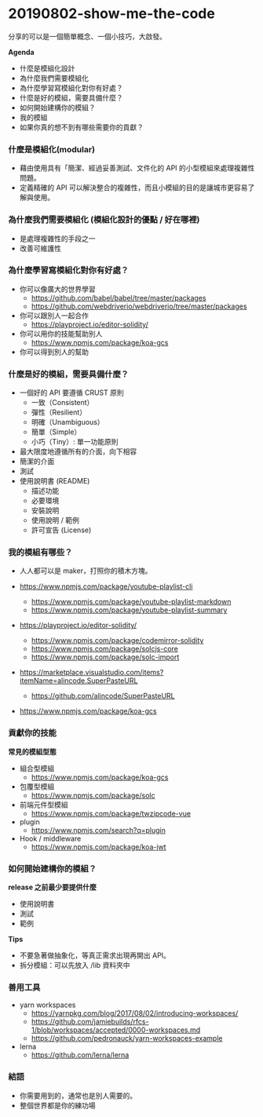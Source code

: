 # 20190802-show-me-the-code

分享的可以是一個簡單概念、一個小技巧，大啟發。

**Agenda**

* 什麼是模組化設計
* 為什麼我們需要模組化
* 為什麼學習寫模組化對你有好處？
* 什麼是好的模組，需要具備什麼？
* 如何開始建構你的模組？
* 我的模組
* 如果你真的想不到有哪些需要你的貢獻？

### 什麼是模組化(modular)

* 藉由使用具有「簡潔、經過妥善測試、文件化的 API 的小型模組來處理複雜性問題。
* 定義精確的 API 可以解決整合的複雜性，而且小模組的目的是讓城市更容易了解與使用。

### 為什麼我們需要模組化 (模組化設計的優點 / 好在哪裡)

* 是處理複雜性的手段之一
* 改善可維護性

<!-- * 你能想像沒有 `lodash` 和 `express`，你要花多久時間寫一個網站後端嗎？ -->

### 為什麼學習寫模組化對你有好處？

* 你可以像廣大的世界學習
    * <https://github.com/babel/babel/tree/master/packages>
    * <https://github.com/webdriverio/webdriverio/tree/master/packages>
* 你可以跟別人一起合作
    * <https://playproject.io/editor-solidity/>
* 你可以用你的技能幫助別人
    * <https://www.npmjs.com/package/koa-gcs>
* 你可以得到別人的幫助

### 什麼是好的模組，需要具備什麼？

* 一個好的 API 要遵循 CRUST 原則
    * 一致（Consistent）
    * 彈性（Resilient）
    * 明確（Unambiguous）
    * 簡單（Simple）
    * 小巧（Tiny）: 單一功能原則
* 最大限度地遵循所有的介面，向下相容
* 簡潔的介面
* 測試
* 使用說明書 (README)
    * 描述功能
    * 必要環境
    * 安裝說明
    * 使用說明 / 範例
    * 許可宣告 (License) 

### 我的模組有哪些？

* 人人都可以是 maker，打照你的積木方塊。

* <https://www.npmjs.com/package/youtube-playlist-cli>
    * <https://www.npmjs.com/package/youtube-playlist-markdown>
    * <https://www.npmjs.com/package/youtube-playlist-summary>
* <https://playproject.io/editor-solidity/>
    * <https://www.npmjs.com/package/codemirror-solidity>
    * <https://www.npmjs.com/package/solcjs-core>
    * <https://www.npmjs.com/package/solc-import>
* <https://marketplace.visualstudio.com/items?itemName=alincode.SuperPasteURL>
    * <https://github.com/alincode/SuperPasteURL>
* <https://www.npmjs.com/package/koa-gcs>

### 貢獻你的技能

**常見的模組型態**

* 組合型模組
    * <https://www.npmjs.com/package/koa-gcs>
* 包覆型模組
    * <https://www.npmjs.com/package/solc>
* 前端元件型模組
    * <https://www.npmjs.com/package/twzipcode-vue>
* plugin
    * <https://www.npmjs.com/search?q=plugin>
* Hook / middleware
    * <https://www.npmjs.com/package/koa-jwt>

### 如何開始建構你的模組？

**release 之前最少要提供什麼**
* 使用說明書
* 測試
* 範例

**Tips**
* 不要急著做抽象化，等真正需求出現再開出 API。
* 拆分模組：可以先放入 /lib 資料夾中

### 善用工具

* yarn workspaces
    * <https://yarnpkg.com/blog/2017/08/02/introducing-workspaces/>
    * <https://github.com/jamiebuilds/rfcs-1/blob/workspaces/accepted/0000-workspaces.md>
    * <https://github.com/pedronauck/yarn-workspaces-example>
* lerna
    * <https://github.com/lerna/lerna>

### 結語

* 你需要用到的，通常也是別人需要的。
* 整個世界都是你的練功場